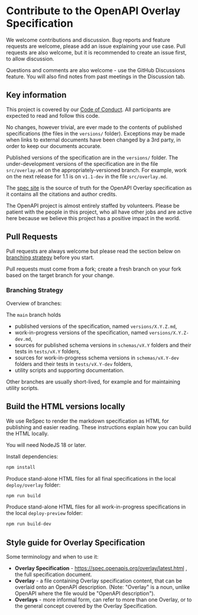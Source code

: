 # Contribute to the OpenAPI Overlay Specification

We welcome contributions and discussion.
Bug reports and feature requests are welcome, please add an issue explaining your use case.
Pull requests are also welcome, but it is recommended to create an issue first, to allow discussion.

Questions and comments are also welcome - use the GitHub Discussions feature.
You will also find notes from past meetings in the Discussion tab.

## Key information

This project is covered by our [Code of Conduct](https://github.com/OAI/OpenAPI-Specification?tab=coc-ov-file#readme).
All participants are expected to read and follow this code.

No changes, however trivial, are ever made to the contents of published specifications (the files in the `versions/` folder).
Exceptions may be made when links to external documents have been changed by a 3rd party, in order to keep our documents accurate.

Published versions of the specification are in the `versions/` folder.
The under-development versions of the specification are in the file `src/overlay.md` on the appropriately-versioned branch.
For example, work on the next release for 1.1 is on `v1.1-dev` in the file `src/overlay.md`.

The [spec site](https://spec.openapis.org) is the source of truth for the OpenAPI Overlay specification as it contains all the citations and author credits.

The OpenAPI project is almost entirely staffed by volunteers.
Please be patient with the people in this project, who all have other jobs and are active here because we believe this project has a positive impact in the world.

## Pull Requests

Pull requests are always welcome but please read the section below on [branching strategy](#branching-strategy) before you start.

Pull requests must come from a fork; create a fresh branch on your fork based on the target branch for your change.

### Branching Strategy

Overview of branches:

The `main` branch holds 
- published versions of the specification, named `versions/X.Y.Z.md`,
- work-in-progress versions of the specification, named `versions/X.Y.Z-dev.md`,
- sources for published schema versions in  `schemas/vX.Y` folders and their tests in `tests/vX.Y` folders,
- sources for work-in-progress schema versions in `schemas/vX.Y-dev` folders and their tests in `tests/vX.Y-dev` folders,
- utility scripts and supporting documentation.

Other branches are usually short-lived, for example and for maintaining utility scripts.

## Build the HTML versions locally

We use ReSpec to render the markdown specification as HTML for publishing and easier reading.
These instructions explain how you can build the HTML locally.

You will need NodeJS 18 or later.

Install dependencies:

```sh
npm install
```

Produce stand-alone HTML files for all final specifications in the local `deploy/overlay` folder:

```sh
npm run build
```

Produce stand-alone HTML files for all work-in-progress specifications in the local `deploy-preview` folder:

```sh
npm run build-dev
```

## Style guide for Overlay Specification

Some terminology and when to use it:

- **Overlay Specification** - <https://spec.openapis.org/overlay/latest.html> , the full specification document.
- **Overlay** - a file containing Overlay specification content, that can be overlaid onto an OpenAPI description. (Note: "Overlay" is a noun, unlike OpenAPI where the file would be "OpenAPI description").
- **Overlays** - more informal form, can refer to more than one Overlay, or to the general concept covered by the Overlay Specification.
